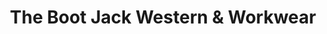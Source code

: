 ---
title: "The Boot Jack Western & Workwear"
url: /mcallen/the-boot-jack-western-and-workwear/
shop: clothes
---